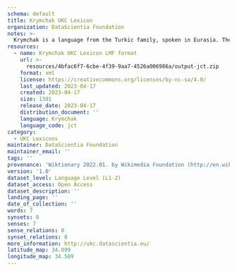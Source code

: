 ```yaml
---
schema: default
title: Krymchak UKC Lexicon
organization: DataScientia Foundation
notes: >-
  Krymchak is a language from the Turkic family, spoken in Eurasia. The UKC Lexicon of Krymchak is represented as a lexico-semantic network. It consists of words, word senses, synsets, as well as sense-level and synset-level relationships.
resources:
  - name: Krymchak UKC Lexicon LMF format
    url: >-
      resources/4bfac6f7-6cbe-4f39-9aa7-4526a006986a/output-jct.zip
    format: xml
    license: https://creativecommons.org/licenses/by-nc-sa/4.0/
    last_updated: 2023-04-17
    created: 2023-04-17
    size: 1301
    release_date: 2023-04-17
    distribution_document: ''
    language: Krymchak
    language_code: jct
category:
  - UKC Lexicons
maintainer: DataScientia Foundation
maintainer_email: ''
tags: ''
provenance: 'Wiktionary 2022.01. by Wikimedia Foundation (http://en.wiktionary.org); Princeton WordNet 2.1 by Princeton University (https://wordnet.princeton.edu)'
version: '1.0'
dataset_level: Language Level (L1-2)
dataset_access: Open Access
dataset_description: ''
landing_page: ''
date_of_collection: ''
words: 7
synsets: 8
senses: 7
sense_relations: 0
synset_relations: 0
more_information: http://ukc.datascientia.eu/
latitude_map: 34.099
longitude_map: 34.509
---
```


